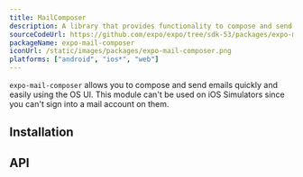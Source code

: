 ```yaml
---
title: MailComposer
description: A library that provides functionality to compose and send emails with the system's specific UI.
sourceCodeUrl: https://github.com/expo/expo/tree/sdk-53/packages/expo-mail-composer
packageName: expo-mail-composer
iconUrl: /static/images/packages/expo-mail-composer.png
platforms: ["android", "ios*", "web"]
---
```


`expo-mail-composer` allows you to compose and send emails quickly and easily using the OS UI. This module can't be used on iOS Simulators since you can't sign into a mail account on them.

## Installation

## API

```js

```